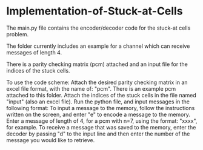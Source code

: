 # Implementation-of-Stuck-at-Cells
The main.py file contains the encoder/decoder code for the stuck-at cells problem.

The folder currently includes an example for a channel which can receive messages of length 4.

There is a parity checking matrix (pcm) attached and an input file for the indices of the stuck cells.

To use the code scheme:
Attach the desired parity checking matrix in an excel file format, with the name of: "pcm". There is an example pcm attached to this folder.
Attach the indices of the stuck cells in the file named "input" (also an excel file).
Run the python file, and input messages in the following format:
To input a message to the memory, follow the instructions written on the screen, and enter "e" to encode a message to the memory.
Enter a message of length of 4, for a pcm with n=7, using the format: "xxxx", for example.
To receive a message that was saved to the memory, enter the decoder by passing "d" to the input line and then enter the number of the message you would  like to retrieve.

